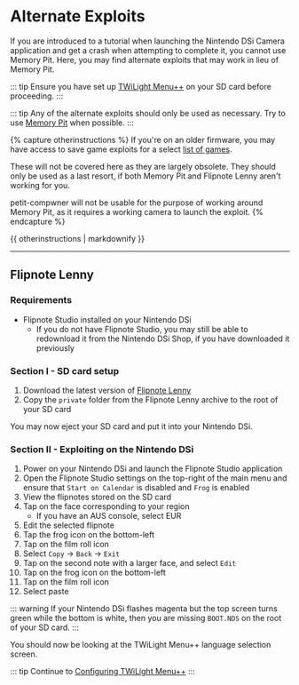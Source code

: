 # Alternate Exploits

If you are introduced to a tutorial when launching the Nintendo DSi Camera application and get a crash when attempting to complete it, you cannot use Memory Pit. Here, you may find alternate exploits that may work in lieu of Memory Pit.

::: tip
Ensure you have set up [TWiLight Menu++](launching-the-exploit#twilight-menu) on your SD card before proceeding.
:::

::: tip
Any of the alternate exploits should only be used as necessary. Try to use [Memory Pit](launching-the-exploit) when possible.
:::

{% capture otherinstructions %}
If you're on an older firmware, you may have access to save game exploits for a select [list of games](https://dsibrew.org/wiki/DSi_exploits#DSiWare(True_DSi-Mode)_Exploits).

These will not be covered here as they are largely obsolete. They should only be used as a last resort, if both Memory Pit and Flipnote Lenny aren't working for you.

petit-compwner will not be usable for the purpose of working around Memory Pit, as it requires a working camera to launch the exploit.
{% endcapture %}

<div class="notice--primary">{{ otherinstructions | markdownify }}</div>

***

## Flipnote Lenny
### Requirements
- Flipnote Studio installed on your Nintendo DSi
   - If you do not have Flipnote Studio, you may still be able to redownload it from the Nintendo DSi Shop, if you have downloaded it previously

### Section I - SD card setup
1. Download the latest version of [Flipnote Lenny](https://davejmurphy.com/%CD%A1-%CD%9C%CA%96-%CD%A1/)
1. Copy the `private` folder from the Flipnote Lenny archive to the root of your SD card

You may now eject your SD card and put it into your Nintendo DSi.

### Section II - Exploiting on the Nintendo DSi

1. Power on your Nintendo DSi and launch the Flipnote Studio application
1. Open the Flipnote Studio settings on the top-right of the main menu and ensure that `Start on Calendar` is disabled and `Frog` is enabled
1. View the flipnotes stored on the SD card
1. Tap on the face corresponding to your region
   - If you have an AUS console, select EUR
1. Edit the selected flipnote
1. Tap the frog icon on the bottom-left
1. Tap on the film roll icon
1. Select `Copy` -> `Back` -> `Exit`
1. Tap on the second note with a larger face, and select `Edit`
1. Tap on the frog icon on the bottom-left
1. Tap on the film roll icon
1. Select paste

::: warning
If your Nintendo DSi flashes magenta but the top screen turns green while the bottom is white, then you are missing `BOOT.NDS` on the root of your SD card.
:::

You should now be looking at the TWiLight Menu++ language selection screen.

::: tip
Continue to [Configuring TWiLight Menu++](/launching-the-exploit#section-iii---configuring-twilight-menu)
:::
